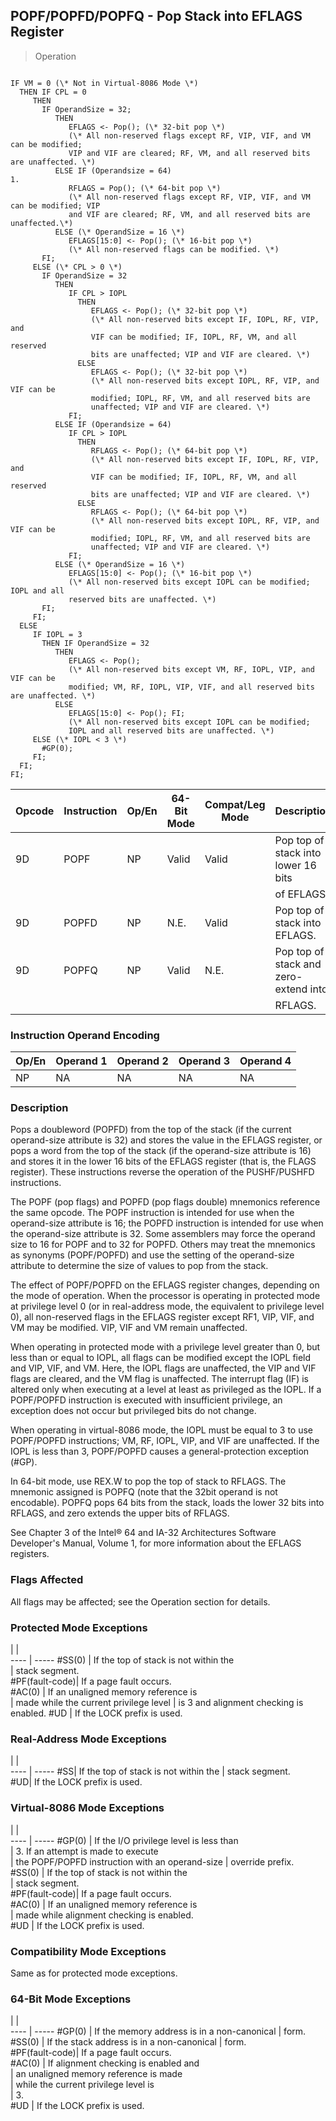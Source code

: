 ## POPF/POPFD/POPFQ - Pop Stack into EFLAGS Register

> Operation
``` slim

IF VM = 0 (\* Not in Virtual-8086 Mode \*)
  THEN IF CPL = 0
     THEN
       IF OperandSize = 32;
          THEN
             EFLAGS <- Pop(); (\* 32-bit pop \*)
             (\* All non-reserved flags except RF, VIP, VIF, and VM can be modified;
             VIP and VIF are cleared; RF, VM, and all reserved bits are unaffected. \*)
          ELSE IF (Operandsize = 64)
1.
             RFLAGS = Pop(); (\* 64-bit pop \*)
             (\* All non-reserved flags except RF, VIP, VIF, and VM can be modified; VIP
             and VIF are cleared; RF, VM, and all reserved bits are unaffected.\*)
          ELSE (\* OperandSize = 16 \*)
             EFLAGS[15:0] <- Pop(); (\* 16-bit pop \*)
             (\* All non-reserved flags can be modified. \*)
       FI;
     ELSE (\* CPL > 0 \*)
       IF OperandSize = 32
          THEN
             IF CPL > IOPL
               THEN
                  EFLAGS <- Pop(); (\* 32-bit pop \*)
                  (\* All non-reserved bits except IF, IOPL, RF, VIP, and
                  VIF can be modified; IF, IOPL, RF, VM, and all reserved
                  bits are unaffected; VIP and VIF are cleared. \*)
               ELSE
                  EFLAGS <- Pop(); (\* 32-bit pop \*)
                  (\* All non-reserved bits except IOPL, RF, VIP, and VIF can be
                  modified; IOPL, RF, VM, and all reserved bits are
                  unaffected; VIP and VIF are cleared. \*)
             FI;
          ELSE IF (Operandsize = 64)
             IF CPL > IOPL
               THEN
                  RFLAGS <- Pop(); (\* 64-bit pop \*)
                  (\* All non-reserved bits except IF, IOPL, RF, VIP, and
                  VIF can be modified; IF, IOPL, RF, VM, and all reserved
                  bits are unaffected; VIP and VIF are cleared. \*)
               ELSE
                  RFLAGS <- Pop(); (\* 64-bit pop \*)
                  (\* All non-reserved bits except IOPL, RF, VIP, and VIF can be
                  modified; IOPL, RF, VM, and all reserved bits are
                  unaffected; VIP and VIF are cleared. \*)
             FI;
          ELSE (\* OperandSize = 16 \*)
             EFLAGS[15:0] <- Pop(); (\* 16-bit pop \*)
             (\* All non-reserved bits except IOPL can be modified; IOPL and all
             reserved bits are unaffected. \*)
       FI;
     FI;
  ELSE
     IF IOPL = 3
       THEN IF OperandSize = 32
          THEN
             EFLAGS <- Pop();
             (\* All non-reserved bits except VM, RF, IOPL, VIP, and VIF can be
             modified; VM, RF, IOPL, VIP, VIF, and all reserved bits are unaffected. \*)
          ELSE
             EFLAGS[15:0] <- Pop(); FI;
             (\* All non-reserved bits except IOPL can be modified;
             IOPL and all reserved bits are unaffected. \*)
     ELSE (\* IOPL < 3 \*)
       #GP(0);
     FI;
  FI;
FI;

```

 Opcode| Instruction| Op/En| 64-Bit Mode| Compat/Leg Mode| Description                          
 ---  | --- | --- | --- | --- | ---
 9D    | POPF       | NP   | Valid      | Valid          | Pop top of stack into lower 16 bits  
       |            |      |            |                | of EFLAGS.                           
 9D    | POPFD      | NP   | N.E.       | Valid          | Pop top of stack into EFLAGS.        
 9D    | POPFQ      | NP   | Valid      | N.E.           | Pop top of stack and zero-extend into
       |            |      |            |                | RFLAGS.                              

### Instruction Operand Encoding
 Op/En| Operand 1| Operand 2| Operand 3| Operand 4
 ---  | --- | --- | --- | ---
 NP   | NA       | NA       | NA       | NA       

### Description
Pops a doubleword (POPFD) from the top of the stack (if the current operand-size
attribute is 32) and stores the value in the EFLAGS register, or pops a word
from the top of the stack (if the operand-size attribute is 16) and stores it
in the lower 16 bits of the EFLAGS register (that is, the FLAGS register). These
instructions reverse the operation of the PUSHF/PUSHFD instructions.

The POPF (pop flags) and POPFD (pop flags double) mnemonics reference the same
opcode. The POPF instruction is intended for use when the operand-size attribute
is 16; the POPFD instruction is intended for use when the operand-size attribute
is 32. Some assemblers may force the operand size to 16 for POPF and to 32 for
POPFD. Others may treat the mnemonics as synonyms (POPF/POPFD) and use the setting
of the operand-size attribute to determine the size of values to pop from the
stack.

The effect of POPF/POPFD on the EFLAGS register changes, depending on the mode
of operation. When the processor is operating in protected mode at privilege
level 0 (or in real-address mode, the equivalent to privilege level 0), all
non-reserved flags in the EFLAGS register except RF1, VIP, VIF, and VM may be
modified. VIP, VIF and VM remain unaffected.

When operating in protected mode with a privilege level greater than 0, but
less than or equal to IOPL, all flags can be modified except the IOPL field
and VIP, VIF, and VM. Here, the IOPL flags are unaffected, the VIP and VIF flags
are cleared, and the VM flag is unaffected. The interrupt flag (IF) is altered
only when executing at a level at least as privileged as the IOPL. If a POPF/POPFD
instruction is executed with insufficient privilege, an exception does not occur
but privileged bits do not change.

When operating in virtual-8086 mode, the IOPL must be equal to 3 to use POPF/POPFD
instructions; VM, RF, IOPL, VIP, and VIF are unaffected. If the IOPL is less
than 3, POPF/POPFD causes a general-protection exception (#GP).

In 64-bit mode, use REX.W to pop the top of stack to RFLAGS. The mnemonic assigned
is POPFQ (note that the 32bit operand is not encodable). POPFQ pops 64 bits
from the stack, loads the lower 32 bits into RFLAGS, and zero extends the upper
bits of RFLAGS.

See Chapter 3 of the Intel® 64 and IA-32 Architectures Software Developer's
Manual, Volume 1, for more information about the EFLAGS registers.



### Flags Affected
All flags may be affected; see the Operation section for details.


### Protected Mode Exceptions
   | |  
---- | -----
 #SS(0)         | If the top of stack is not within the  
                | stack segment.                         
 #PF(fault-code)| If a page fault occurs.                
 #AC(0)         | If an unaligned memory reference is    
                | made while the current privilege level 
                | is 3 and alignment checking is enabled.
 #UD            | If the LOCK prefix is used.            

### Real-Address Mode Exceptions
   | |  
---- | -----
 #SS| If the top of stack is not within the
    | stack segment.                       
 #UD| If the LOCK prefix is used.          

### Virtual-8086 Mode Exceptions
   | |  
---- | -----
 #GP(0)         | If the I/O privilege level is less than        
                | 3. If an attempt is made to execute            
                | the POPF/POPFD instruction with an operand-size
                | override prefix.                               
 #SS(0)         | If the top of stack is not within the          
                | stack segment.                                 
 #PF(fault-code)| If a page fault occurs.                        
 #AC(0)         | If an unaligned memory reference is            
                | made while alignment checking is enabled.      
 #UD            | If the LOCK prefix is used.                    

### Compatibility Mode Exceptions
Same as for protected mode exceptions.


### 64-Bit Mode Exceptions
   | |  
---- | -----
 #GP(0)         | If the memory address is in a non-canonical
                | form.                                      
 #SS(0)         | If the stack address is in a non-canonical 
                | form.                                      
 #PF(fault-code)| If a page fault occurs.                    
 #AC(0)         | If alignment checking is enabled and       
                | an unaligned memory reference is made      
                | while the current privilege level is       
                | 3.                                         
 #UD            | If the LOCK prefix is used.                
